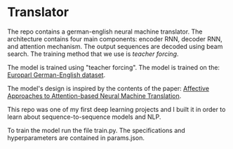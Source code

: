 # Translator

The repo contains a german-english neural machine translator. The architecture contains four main components: encoder RNN, decoder RNN, and attention mechanism. The output sequences are decoded using beam search. The training method that we use is *teacher forcing*.

The model is trained using "teacher forcing". The model is trained on the: [Europarl German-English dataset](https://www.statmt.org/europarl/). 

The model's design is inspired by the contents of the paper: [Affective Approaches to Attention-based Neural Machine Translation](https://www-nlp.stanford.edu/pubs/emnlp15_attn.pdf). 

This repo was one of my first deep learning projects and I built it in order to learn about sequence-to-sequence models and NLP.

To train the model run the file train.py. The specifications and hyperparameters are contained in params.json. 

